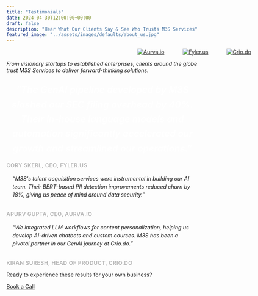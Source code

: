 ```yaml
---
title: "Testimonials"
date: 2024-04-30T12:00:00+00:00
draft: false
description: "Hear What Our Clients Say & See Who Trusts M3S Services"
featured_image: "../assets/images/defaults/about_us.jpg"
---
```


<style>
/* Basic styling for the marquee (logo strip) */
#marqueeContent {
  display: inline-flex;
  align-items: center;
  white-space: nowrap;
  animation: slideLeft 10s linear infinite;
}
@keyframes slideLeft {
  0%   { transform: translateX(100%); }
  100% { transform: translateX(-100%); }
}
.logo-link {
  margin-right: 3rem;
}

/* A nice large style for prominent quotes */
.featured-quote {
  font-size: 1.5rem; /* ~ text-2xl */
  font-weight: 600;
  line-height: 1.6;
  margin-bottom: 1rem;
  color: #fff;
  text-align: center;
  font-style: italic;
}

/* Standard quotes in columns */
.quote-box {
  background-color: rgba(255, 255, 255, 0.05);
  border-radius: 0.5rem;
  padding: 1rem;
  margin-bottom: 1rem;
  font-style: italic;
  line-height: 1.5;
}

/* For author name below quotes */
.quote-author {
  display: block;
  margin-top: 0.5rem;
  font-size: 0.875rem; /* ~ text-sm */
  font-weight: 600;
  color: #b3b3b3; /* or text-gray-400 */
  text-transform: uppercase;
  letter-spacing: 0.5px;
}
</style>

<!-- Main Container -->
<div class="mx-auto max-w-5xl px-4 sm:px-6 lg:px-8 text-center text-white my-8">
  <!-- Client Logos in a marquee at top -->
  <div class="mb-12">
    <div class="marquee bg-gradient-to-r from-pink-500 to-purple-500 rounded-md shadow p-4 overflow-hidden inline-block">
      <div id="marqueeContent">
        <a href="https://aurva.io" target="_blank" rel="noopener" class="logo-link transition hover:opacity-80">
          <img 
            src="https://m3sservices.s3.us-east-1.amazonaws.com/aurva.png"
            alt="Aurva.io"
            class="h-16 w-auto object-contain"
          >
        </a>
        <a href="https://fyler.us" target="_blank" rel="noopener" class="logo-link transition hover:opacity-80">
          <img 
            src="https://m3sservices.s3.us-east-1.amazonaws.com/fyler.png"
            alt="Fyler.us"
            class="h-16 w-auto object-contain"
          >
        </a>
        <a href="https://crio.do" target="_blank" rel="noopener" class="logo-link transition hover:opacity-80">
          <img 
            src="https://m3sservices.s3.us-east-1.amazonaws.com/crio_do.png"
            alt="Crio.do"
            class="h-16 w-auto object-contain"
          >
        </a>
      </div>
    </div>
    <p class="mt-4 text-gray-300 max-w-lg mx-auto">
      <em>
        From visionary startups to established enterprises, clients around the globe trust M3S Services 
        to deliver forward-thinking solutions.
      </em>
    </p>
  </div>

  <!-- Dynamic quotes in a multi-column grid -->
  <div class="grid grid-cols-1 md:grid-cols-2 gap-8 text-left">
    <!-- Big/Featured quote that spans both columns -->
    <div class="md:col-span-2 bg-pink-600 bg-opacity-10 p-6 rounded-lg">
      <p class="featured-quote">
        “The GenAI pipeline developed by M3S slashed our SEC filing overhead by 40%. 
        Their in-house language models and automation significantly accelerated 
        our growth and streamlined our operations.”
      </p>
      <span class="quote-author">Cory Skerl, CEO, Fyler.us</span>
    </div>
    <!-- Smaller quotes side by side -->
    <div>
      <div class="quote-box">
        “M3S's talent acquisition services were instrumental in building our AI team. 
        Their BERT-based PII detection improvements reduced churn by 18%, 
        giving us peace of mind around data security.”
      </div>
      <span class="quote-author">Apurv Gupta, CEO, Aurva.io</span>
    </div>
    <div>
      <div class="quote-box">
        “We integrated LLM workflows for content personalization, 
        helping us develop AI-driven chatbots and custom courses. M3S 
        has been a pivotal partner in our GenAI journey at Crio.do.”
      </div>
      <span class="quote-author">Kiran Suresh, Head of Product, Crio.do</span>
    </div>
  </div>
  <!-- Final CTA -->
  <div class="mt-12">
    <p class="text-gray-300 mb-3 text-lg">
      Ready to experience these results for your own business?
    </p>
    <a
      href="https://cal.com/m3sservices/30min?month=2025-01&date=2025-01-27"
      target="_blank"
      rel="noopener"
      class="inline-block rounded-md bg-gradient-to-r from-pink-500 to-purple-500 
             px-6 py-3 text-sm font-semibold text-white transition 
             hover:from-purple-500 hover:to-pink-500 focus-visible:outline-none 
             focus-visible:ring-2 focus-visible:ring-pink-500 focus-visible:ring-offset-2"
    >
      Book a Call
    </a>
  </div>

</div> <!-- end main container -->
